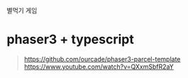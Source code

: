 별먹기 게임

# phaser3 + typescript
> https://github.com/ourcade/phaser3-parcel-template
> https://www.youtube.com/watch?v=QXxmSbfR2aY

